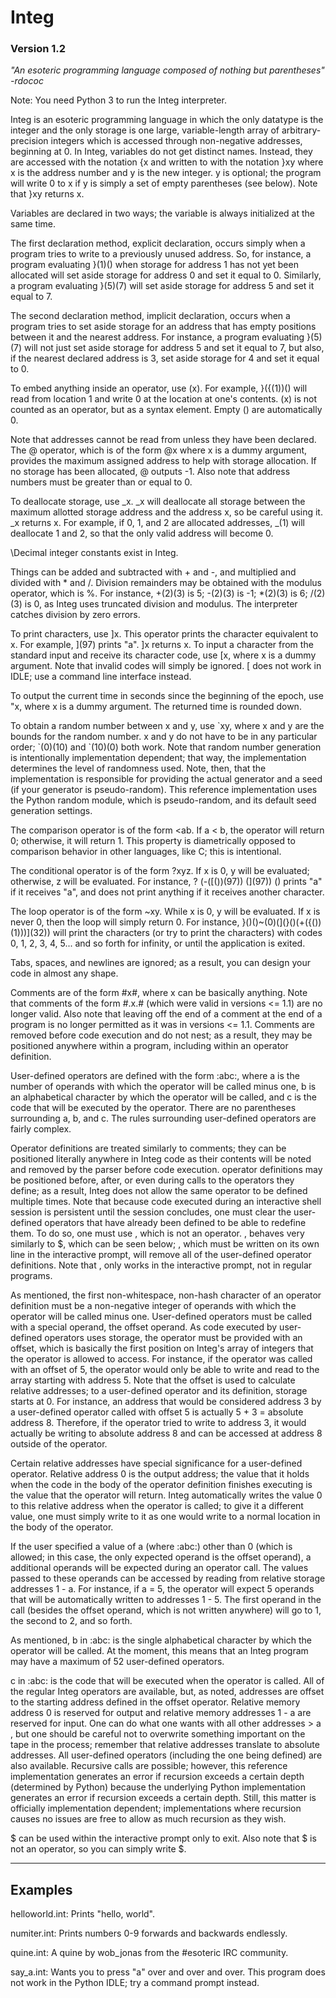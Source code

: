 
# Integ

### Version 1.2

*"An esoteric programming language composed of nothing but parentheses"
            -rdococ*

Note: You need Python 3 to run the Integ interpreter.

Integ is an esoteric programming language in which the only datatype is the integer and the only storage is one large, variable-length array of arbitrary-precision integers which is accessed through non-negative addresses, beginning at 0. In Integ, variables do not get distinct names. Instead, they are accessed with the notation {x and written to with the notation }xy
where x is the address number and y is the new integer. y is optional; the program will write 0 to x if y is simply a set of empty parentheses (see below). Note that }xy returns x.

Variables are declared in two ways; the variable is always initialized at the same time.

The first declaration method, explicit declaration, occurs simply when a program tries to write to a previously unused address.
So, for instance, a program evaluating }(1)() when storage for address 1 has not yet been allocated will set aside storage for address 0 and set it equal to 0. Similarly, a program evaluating }(5)(7) will set aside storage for address 5 and set it equal to 7.

The second declaration method, implicit declaration, occurs when a program tries to set aside storage for an address that has empty positions between it and the nearest address. For instance, a program evaluating }(5)(7) will not just set aside storage for address 5 and set it equal to 7, but also, if the nearest declared address is 3, set aside storage for 4 and set it equal to 0.

To embed anything inside an operator, use (x). For example, }({(1))() will read from location 1 and write 0 at the location at one's contents. (x) is not counted as an operator, but as a syntax element. Empty () are automatically 0.

Note that addresses cannot be read from unless they have been declared. The @ operator, which is of the form @x where x is a dummy argument, provides the maximum
assigned address to help with storage allocation. If no storage has been allocated, @ outputs -1.
Also note that address numbers must be greater than or equal to 0.

To deallocate storage, use _x. _x will deallocate all storage between the maximum allotted storage address and the address x, so be careful using it. _x returns x.
For example, if 0, 1, and 2 are allocated addresses, _(1) will deallocate 1 and 2, so that the only valid address will become 0. 

\Decimal integer constants exist in Integ.

Things can be added and subtracted with + and -, and multiplied and divided with * and /. Division remainders may be obtained with the modulus operator, which is %. For instance, +(2)(3) is 5; -(2)(3) is -1; *(2)(3) is 6; /(2)(3) is 0, as Integ uses truncated division and modulus. The interpreter catches division by zero errors.

To print characters, use ]x. This operator prints the character equivalent to x. For example, ](97) prints "a". ]x returns x.
To input a character from the standard input and receive its character code, use [x, where x is a dummy argument. Note that invalid codes will simply be ignored. [ does not work in IDLE; use a command line interface instead.

To output the current time in seconds since the beginning of the epoch, use "x, where x is a dummy argument. The returned time is rounded down.

To obtain a random number between x and y, use \`xy, where x and y are the bounds for the random number. x and y do not have to be in any particular order;
\`(0)(10) and \`(10)(0) both work. Note that random number generation is intentionally implementation dependent; that way, the implementation determines the level
of randomness used. Note, then, that the implementation is responsible for providing the actual generator and a seed (if your generator is pseudo-random). This
reference implementation uses the Python random module, which is pseudo-random, and its default seed generation settings.

The comparison operator is of the form <ab. If a < b, the operator will return 0; otherwise, it will return 1. This property is diametrically opposed to comparison behavior in other languages, like C; this is intentional.

The conditional operator is of the form ?xyz. If x is 0, y will be evaluated; otherwise,
z will be evaluated. For instance, ? (-(\[())(97)) (](97)) () prints "a" if it receives "a", and does not print anything if it receives another character.

The loop operator is of the form \~xy. While x is 0, y will be evaluated. If x is never 0, then the loop will simply return 0. For instance, }()()\~(0)(](}()(+({())(1)))](32)) will print the characters (or try to print the characters) with codes 0, 1, 2, 3, 4, 5... and so forth for infinity, or until the application is exited.

Tabs, spaces, and newlines are ignored; as a result, you can design your code in almost any shape.

Comments are of the form #x#, where x can be basically anything. Note that comments of the form #.x.# (which were valid in versions <= 1.1) are no longer valid.
Also note that leaving off the end of a comment at the end of a program is no longer permitted as it was in versions <= 1.1. Comments are removed before code execution and do not nest; as a result,
they may be positioned anywhere within a program, including within an operator definition.

User-defined operators are defined with the form \:abc\:, where a is the number of operands with which the operator will be called minus one, b is an alphabetical character by which the operator will be called,
and c is the code that will be executed by the operator. There are no parentheses surrounding a, b, and c. The rules surrounding user-defined operators are fairly complex.

Operator definitions are treated similarly to comments; they can be positioned literally anywhere in Integ code as their contents will be noted and removed by the parser before code execution.
operator definitions may be positioned before, after, or even during calls to the operators they define; as a result, Integ does not allow the same operator to be defined multiple times.
Note that because code executed during an interactive shell session is persistent until the session concludes, one must clear the user-defined operators that have already been defined to be able
to redefine them. To do so, one must use , which is not an operator. , behaves very similarly to $, which can be seen below; , which must be written on its own line in the interactive prompt,
will remove all of the user-defined operator definitions. Note that , only works in the interactive prompt, not in regular programs.

As mentioned, the first non-whitespace, non-hash character of an operator definition must be a non-negative integer of operands with which the operator will be called minus one. User-defined operators
must be called with a special operand, the offset operand. As code executed by user-defined operators uses storage, the operator must be provided with an offset, which is basically the first position
on Integ's array of integers that the operator is allowed to access. For instance, if the operator was called with an offset of 5, the operator would only be able to write and read to the array
starting with address 5. Note that the offset is used to calculate relative addresses; to a user-defined operator and its definition, storage starts at 0. For instance, an address that would be considered
address 3 by a user-defined operator called with offset 5 is actually 5 + 3 = absolute address 8. Therefore, if the operator tried to write to address 3, it would actually be writing to absolute address
8 and can be accessed at address 8 outside of the operator.

Certain relative addresses have special significance for a user-defined operator. Relative address 0 is the output address; the value that it holds when the code in the body of the operator definition
finishes executing is the value that the operator will return. Integ automatically writes the value 0 to this relative address when the operator is called; to give it a different value, one must simply
write to it as one would write to a normal location in the body of the operator.

If the user specified a value of a (where \:abc\:) other than 0 (which is allowed; in this case, the only expected operand is the offset operand), a additional operands will be expected during an operator call.
The values passed to these operands can be accessed by reading from relative storage addresses 1 - a. For instance, if a = 5, the operator will expect 5 operands that will be automatically
written to addresses 1 - 5. The first operand in the call (besides the offset operand, which is not written anywhere) will go to 1, the second to 2, and so forth. 

As mentioned, b in \:abc\: is the single alphabetical character by which the operator will be called. At the moment, this means that an Integ program may have a maximum of 52 user-defined operators.

c in \:abc\: is the code that will be executed when the operator is called. All of the regular Integ operators are available, but, as noted, addresses are offset to the starting address defined
in the offset operator. Relative memory address 0 is reserved for output and relative memory addresses 1 - a are reserved for input. One can do what one wants with all other addresses > a , but one should
be careful not to overwrite something important on the tape in the process; remember that relative addresses translate to absolute addresses. All user-defined operators (including the one being defined) are
also available. Recursive calls are possible; however, this reference implementation generates an error if recursion exceeds a certain depth (determined by Python)
because the underlying Python implementation generates an error if recursion exceeds a certain depth. Still, this matter is officially implementation dependent;
implementations where recursion causes no issues are free to allow as much recursion as they wish.

$ can be used within the interactive prompt only to exit. Also note that $ is not an operator, so you can simply write $.

----
Examples
----

helloworld.int: Prints "hello, world".

numiter.int: Prints numbers 0-9 forwards and backwards endlessly.

quine.int: A quine by wob_jonas from the #esoteric IRC community.

say_a.int: Wants you to press "a" over and over and over. This program does not work in the Python IDLE; try a command prompt instead.
